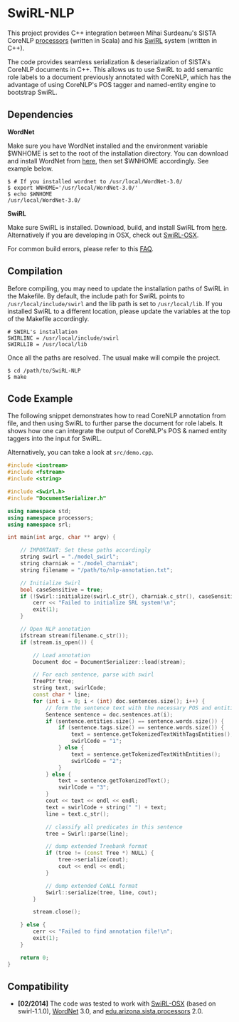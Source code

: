 SwiRL-NLP
=========

This project provides C++ integration between Mihai Surdeanu's SISTA CoreNLP
[processors](https://github.com/sistanlp/processors) (written in Scala)
and his [SwiRL](http://www.surdeanu.info/mihai/swirl/index.php) system
(written in C++).

The code provides seamless serialization & deserialization of SISTA's CoreNLP
documents in C++. This allows us to use SwiRL to add semantic role labels to a
document previously annotated with CoreNLP, which has the advantage of using
CoreNLP's POS tagger and named-entity engine to bootstrap SwiRL.



## Dependencies

**WordNet**

Make sure you have WordNet installed and the environment variable $WNHOME is
set to the root of the installation directory.  You can download and install
WordNet from [here](http://wordnet.princeton.edu/), then set $WNHOME
accordingly. See example below.
```
$ # If you installed wordnet to /usr/local/WordNet-3.0/
$ export WNHOME='/usr/local/WordNet-3.0/'
$ echo $WNHOME
/usr/local/WordNet-3.0/
```

**SwiRL**

Make sure SwiRL is installed.  Download, build, and install SwiRL from
[here](http://www.surdeanu.info/mihai/swirl/).  Alternatively if you are
developing in OSX, check out [SwiRL-OSX](http://trananh.github.io/SwiRL-OSX/).

For common build errors, please refer to this
[FAQ](http://www.surdeanu.info/mihai/swirl/faq.php).



## Compilation

Before compiling, you may need to update the installation paths of SwiRL in the
Makefile. By default, the include path for SwiRL points to
```/usr/local/include/swirl``` and the lib path is set to ```/usr/local/lib```.
If you installed SwiRL to a different location, please update the variables at
the top of the Makefile accordingly.
```
# SWIRL's installation
SWIRLINC = /usr/local/include/swirl
SWIRLLIB = /usr/local/lib
```

Once all the paths are resolved. The usual make will compile the project.
```
$ cd /path/to/SwiRL-NLP
$ make
```



## Code Example

The following snippet demonstrates how to read CoreNLP annotation from file, 
and then using SwiRL to further parse the document for role labels. It shows
how one can integrate the output of CoreNLP's POS & named entity taggers
into the input for SwiRL.

Alternatively, you can take a look at ```src/demo.cpp```.

```C++
#include <iostream>
#include <fstream>
#include <string>

#include <Swirl.h>
#include "DocumentSerializer.h"

using namespace std;
using namespace processors;
using namespace srl;

int main(int argc, char ** argv) {

    // IMPORTANT: Set these paths accordingly
    string swirl = "./model_swirl";
    string charniak = "./model_charniak";
    string filename = "/path/to/nlp-annotation.txt";

    // Initialize Swirl
    bool caseSensitive = true;
    if (!Swirl::initialize(swirl.c_str(), charniak.c_str(), caseSensitive)) {
        cerr << "Failed to initialize SRL system!\n";
        exit(1);
    }

    // Open NLP annotation
    ifstream stream(filename.c_str());
    if (stream.is_open()) {

        // Load annotation
        Document doc = DocumentSerializer::load(stream);

        // For each sentence, parse with swirl
        TreePtr tree;
        string text, swirlCode;
        const char * line;
        for (int i = 0; i < (int) doc.sentences.size(); i++) {
            // form the sentence text with the necessary POS and entities
            Sentence sentence = doc.sentences.at(i);
            if (sentence.entities.size() == sentence.words.size()) {
                if (sentence.tags.size() == sentence.words.size()) {
                    text = sentence.getTokenizedTextWithTagsEntities();
                    swirlCode = "1";
                } else {
                    text = sentence.getTokenizedTextWithEntities();
                    swirlCode = "2";
                }
            } else {
                text = sentence.getTokenizedText();
                swirlCode = "3";
            }
            cout << text << endl << endl;
            text = swirlCode + string(" ") + text;
            line = text.c_str();

            // classify all predicates in this sentence
            tree = Swirl::parse(line);

            // dump extended Treebank format
            if (tree != (const Tree *) NULL) {
                tree->serialize(cout);
                cout << endl << endl;
            }

            // dump extended CoNLL format
            Swirl::serialize(tree, line, cout);
        }

        stream.close();

    } else {
        cerr << "Failed to find annotation file!\n";
        exit(1);
    }

    return 0;
} 

```



## Compatibility

- **[02/2014]** The code was tested to work with
[SwiRL-OSX](http://trananh.github.io/SwiRL-OSX/) (based on
swirl-1.1.0), [WordNet](http://wordnet.princeton.edu/) 3.0, and [edu.arizona.sista.processors](https://github.com/sistanlp/processors) 2.0.
